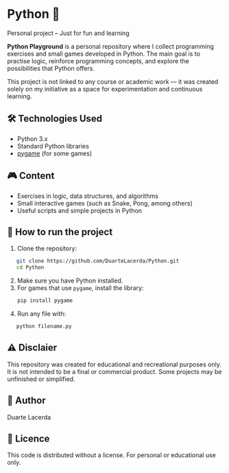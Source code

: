 # Python 🐍
Personal project – Just for fun and learning

**Python Playground** is a personal repository where I collect programming exercises and small games developed in Python. The main goal is to practise logic, reinforce programming concepts, and explore the possibilities that Python offers.  

This project is not linked to any course or academic work — it was created solely on my initiative as a space for experimentation and continuous learning.  

## 🛠️ Technologies Used
- Python 3.x
- Standard Python libraries  
- [pygame](https://www.pygame.org/) (for some games)  

## 🎮 Content  
- Exercises in logic, data structures, and algorithms  
- Small interactive games (such as Snake, Pong, among others)  
- Useful scripts and simple projects in Python  

## 🚀 How to run the project  
1. Clone the repository:
```bash  
   git clone https://github.com/DuarteLacerda/Python.git  
   cd Python
   ```
2. Make sure you have Python installed.  
3. For games that use `pygame`, install the library:  
   ```bash  
   pip install pygame  
   ```  
4. Run any file with:  
```bash  
   python filename.py  
   ```

## ⚠️ Disclaier
This repository was created for educational and recreational purposes only. It is not intended to be a final or commercial product. Some projects may be unfinished or simplified.  

## 👤 Author  
Duarte Lacerda  

## 📄 Licence  
This code is distributed without a license. For personal or educational use only.
